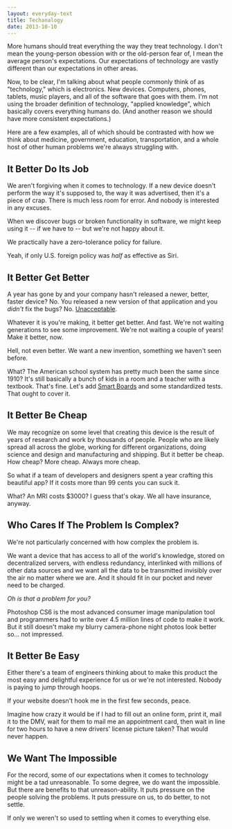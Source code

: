 ```yaml
---
layout: everyday-text
title: Techanalogy
date: 2013-10-10
---
```


More humans should treat everything the way they treat technology. I don't mean the young-person obession with or the old-person fear of, I mean the average person's expectations. Our expectations of technology are vastly different than our expectations in other areas.

Now, to be clear, I'm talking about what people commonly think of as "technology," which is electronics. New devices. Computers, phones, tablets, music players, and all of the software that goes with them. I'm not using the broader definition of technology, "applied knowledge", which basically covers everything humans do. (And another reason we should have more consistent expectations.)

Here are a few examples, all of which should be contrasted with how we think about medicine, government, education, transportation, and a whole host of other human problems we're always struggling with.

## It Better Do Its Job

We aren't forgiving when it comes to technology. If a new device doesn't perform the way it's supposed to, the way it was advertised, then it's a piece of crap. There is much less room for error. And nobody is interested in any excuses.

When we discover bugs or broken functionality in software, we might keep using it -- if we have to -- but we're not happy about it.

We practically have a zero-tolerance policy for failure.

Yeah, if only U.S. foreign policy was *half* as effective as Siri.

## It Better Get Better

A year has gone by and your company hasn't released a newer, better, faster device? No. You released a new version of that application and you *didn't* fix the bugs? No. [Unacceptable](https://dl.dropboxusercontent.com/u/8380562/gifs/adventure-time-lemongrab-unacceptable.gif).

Whatever it is you're making, it better get better. And fast. We're not waiting generations to see some improvement. We're not waiting a couple of years! Make it better, now.

Hell, not even better. We want a new invention, something we haven't seen before.

What? The American school system has pretty much been the same since 1910? It's still basically a bunch of kids in a room and a teacher with a textbook. That's fine. Let's add [Smart Boards](http://en.wikipedia.org/wiki/Smart_Board) and some standardized tests. That ought to cover it.

## It Better Be Cheap

We may recognize on some level that creating this device is the result of years of research and work by thousands of people. People who are likely spread all across the globe, working for different organizations, doing science and design and manufacturing and shipping. But it better be cheap. How cheap? More cheap. Always more cheap.

So what if a team of developers and designers spent a year crafting this beautiful app? If it costs more than 99 cents you can suck it.

What? An MRI costs $3000? I guess that's okay. We all have insurance, anyway.

## Who Cares If The Problem Is Complex?

We're not particularly concerned with how complex the problem is.

We want a device that has access to all of the world's knowledge, stored on decentralized servers, with endless redundancy, interlinked with millions of other data sources and we want all the data to be transmitted invisibly over the air no matter where we are. And it should fit in our pocket and never need to be charged.

*Oh is that a problem for you?*

Photoshop CS6 is the most advanced consumer image manipulation tool and programmers had to write over 4.5 million lines of code to make it work. But it still doesn't make my blurry camera-phone night photos look better so… not impressed.

## It Better Be Easy

Either there's a team of engineers thinking about to make this product the most easy and delightful experience for us or we're not interested. Nobody is paying to jump through hoops.

If your website doesn't hook me in the first few seconds, peace.

Imagine how crazy it would be if I had to fill out an online form, print it, mail it to the DMV, wait for them to mail me an appointment card, then wait in line for two hours to have a new drivers' license picture taken? That would never happen.

## We Want The Impossible

For the record, some of our expectations when it comes to technology might be a tad unreasonable. To some degree, we do want the impossible. But there are benefits to that unreason-ability. It puts pressure on the people solving the problems. It puts pressure on us, to do better, to not settle.

If only we weren't so used to settling when it comes to everything else.

